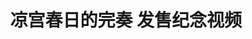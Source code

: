 ---
logo: images/other/凉宫春日的完奏发售纪念录音.jpg
title: 凉宫春日的完奏 发售纪念视频
subTitle: 声优特别录制的无画面发售纪念视频

category: 其他

hasResource: true
downloadList:
  - intro: mp3
    size: 7.1MB
    link: https://pan.baidu.com/s/1NLGI6eTBae6wElZe-Di-wQ
  - intro: mp4
    size: 5.4MB
    link: https://pan.baidu.com/s/1NLGI6eTBae6wElZe-Di-wQ
  - intro: 云盘 提取码:kuwv
    size:
    link: https://pan.baidu.com/s/1NLGI6eTBae6wElZe-Di-wQ

downloadContent: |
  为纪念《凉宫春日的忧郁 2006版》放送十周年而推出了集大成CD《凉宫春日的完奏》，对此声优特别录制了无画面的发售纪念视频，并由Lantis上传至YouTube。<br>
  视频地址：https://youtu.be/iCqdrlsK1Gc
---